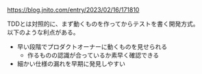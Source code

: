 <https://blog.jnito.com/entry/2023/02/16/171810>

TDDとは対照的に、まず動くものを作ってからテストを書く開発方式。  
以下のような利点がある。

* 早い段階でプロダクトオーナーに動くものを見せられる
	- 作るものの認識が合っているか素早く確認できる
* 細かい仕様の漏れを早期に発見しやすい